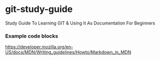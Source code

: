 # git-study-guide
Study Guide To Learning GIT &amp; Using It As Documentation For Beginners

### Example code blocks
https://developer.mozilla.org/en-US/docs/MDN/Writing_guidelines/Howto/Markdown_in_MDN
